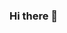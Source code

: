 ### Hi there 👋

<!--
**mgiannopoulos24/mgiannopoulos24** is a ✨ _special_ ✨ repository because its `README.md` (this file) appears on your GitHub profile.

Here are some ideas to get you started:

- 🔭 I’m currently studying on the Department of Informatics and Telecommunications, University of Athens
- 🌱 I’m currently learning ...
- 👯 I’m looking to collaborate on ...
- 🤔 I’m looking for help with ...
- 💬 Ask me about ...
- 📫 How to reach me: deathwishxxiv on Discord
- ⚡ Fun fact: ...
-->
